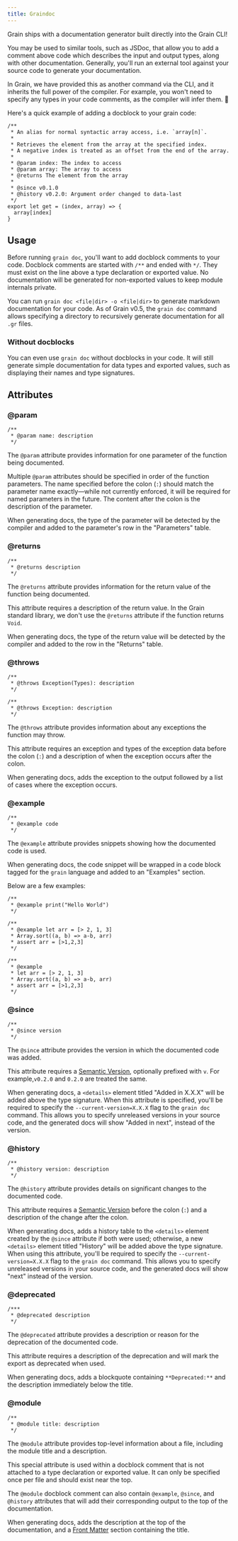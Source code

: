 ```yaml
---
title: Graindoc
---
```


Grain ships with a documentation generator built directly into the Grain CLI!

You may be used to similar tools, such as JSDoc, that allow you to add a comment above code which describes the input and output types, along with other documentation. Generally, you'll run an external tool against your source code to generate your documentation.

In Grain, we have provided this as another command via the CLI, and it inherits the full power of the compiler. For example, you won't need to specify any types in your code comments, as the compiler will infer them. 🎉

Here's a quick example of adding a docblock to your grain code:

```gr
/**
 * An alias for normal syntactic array access, i.e. `array[n]`.
 *
 * Retrieves the element from the array at the specified index.
 * A negative index is treated as an offset from the end of the array.
 *
 * @param index: The index to access
 * @param array: The array to access
 * @returns The element from the array
 *
 * @since v0.1.0
 * @history v0.2.0: Argument order changed to data-last
 */
export let get = (index, array) => {
  array[index]
}
```

## Usage

Before running `grain doc`, you'll want to add docblock comments to your code. Docblock comments are started with `/**` and ended with `*/`. They must exist on the line above a type declaration or exported value. No documentation will be generated for non-exported values to keep module internals private.

You can run `grain doc <file|dir> -o <file|dir>` to generate markdown documentation for your code. As of Grain v0.5, the `grain doc` command allows specifying a directory to recursively generate documentation for all `.gr` files.

### Without docblocks

You can even use `grain doc` without docblocks in your code. It will still generate simple documentation for data types and exported values, such as displaying their names and type signatures.

## Attributes

### @param

```gr
/**
 * @param name: description
 */
```

The `@param` attribute provides information for one parameter of the function being documented.

Multiple `@param` attributes should be specified in order of the function parameters. The name specified before the colon (`:`) should match the parameter name exactly—while not currently enforced, it will be required for named parameters in the future. The content after the colon is the description of the parameter.

When generating docs, the type of the parameter will be detected by the compiler and added to the parameter's row in the "Parameters" table.

### @returns

```gr
/**
 * @returns description
 */
```

The `@returns` attribute provides information for the return value of the function being documented.

This attribute requires a description of the return value. In the Grain standard library, we don't use the `@returns` attribute if the function returns `Void`.

When generating docs, the type of the return value will be detected by the compiler and added to the row in the "Returns" table.

### @throws

```gr
/**
 * @throws Exception(Types): description
 */

/**
 * @throws Exception: description
 */
```

The `@throws` attribute provides information about any exceptions the function may throw.

This attribute requires an exception and types of the exception data before the colon (`:`) and a description of when the exception occurs after the colon.

When generating docs, adds the exception to the output followed by a list of cases where the exception occurs.

### @example

```gr
/**
 * @example code
 */
```

The `@example` attribute provides snippets showing how the documented code is used.

When generating docs, the code snippet will be wrapped in a code block tagged for the `grain` language and added to an "Examples" section.

Below are a few examples:
```gr
/**
 * @example print("Hello World")
 */

/**
 * @example let arr = [> 2, 1, 3]
 * Array.sort((a, b) => a-b, arr)
 * assert arr = [>1,2,3]
 */

/**
 * @example 
 * let arr = [> 2, 1, 3]
 * Array.sort((a, b) => a-b, arr)
 * assert arr = [>1,2,3]
 */
```

### @since

```gr
/**
 * @since version
 */
```

The `@since` attribute provides the version in which the documented code was added.

This attribute requires a [Semantic Version](https://semver.org/), optionally prefixed with `v`. For example,`v0.2.0` and `0.2.0` are treated the same.

When generating docs, a `<details>` element titled "Added in X.X.X" will be added above the type signature. When this attribute is specified, you'll be required to specify the `--current-version=X.X.X` flag to the `grain doc` command. This allows you to specify unreleased versions in your source code, and the generated docs will show "Added in next", instead of the version.

### @history

```gr
/**
 * @history version: description
 */
```

The `@history` attribute provides details on significant changes to the documented code.

This attribute requires a [Semantic Version](https://semver.org/) before the colon (`:`) and a description of the change after the colon.

When generating docs, adds a history table to the `<details>` element created by the `@since` attribute if both were used; otherwise, a new `<details>` element titled "History" will be added above the type signature. When using this attribute, you'll be required to specify the `--current-version=X.X.X` flag to the `grain doc` command. This allows you to specify unreleased versions in your source code, and the generated docs will show "next" instead of the version.

### @deprecated

```gr
/***
 * @deprecated description
 */
```

The `@deprecated` attribute provides a description or reason for the deprecation of the documented code.

This attribute requires a description of the deprecation and will mark the export as deprecated when used.

When generating docs, adds a blockquote containing `**Deprecated:**` and the description immediately below the title.

### @module

```gr
/**
 * @module title: description
 */
```

The `@module` attribute provides top-level information about a file, including the module title and a description.

This special attribute is used within a docblock comment that is not attached to a type declaration or exported value. It can only be specified once per file and should exist near the top.

The `@module` docblock comment can also contain `@example`, `@since`, and `@history` attributes that will add their corresponding output to the top of the documentation.

When generating docs, adds the description at the top of the documentation, and a [Front Matter](https://jekyllrb.com/docs/front-matter/) section containing the title.

